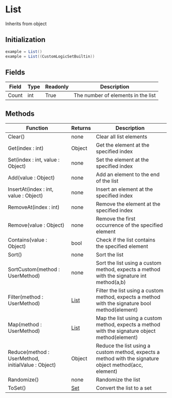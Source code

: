# List
Inherits from object
## Initialization
```csharp
example = List()
example = List((CustomLogicSetBuiltin))
```
## Fields
|Field|Type|Readonly|Description|
|---|---|---|---|
|Count|int|True|The number of elements in the list|
## Methods
|Function|Returns|Description|
|---|---|---|
|Clear()|none|Clear all list elements|
|Get(index : int)|Object|Get the element at the specified index|
|Set(index : int, value : Object)|none|Set the element at the specified index|
|Add(value : Object)|none|Add an element to the end of the list|
|InsertAt(index : int, value : Object)|none|Insert an element at the specified index|
|RemoveAt(index : int)|none|Remove the element at the specified index|
|Remove(value : Object)|none|Remove the first occurrence of the specified element|
|Contains(value : Object)|bool|Check if the list contains the specified element|
|Sort()|none|Sort the list|
|SortCustom(method : UserMethod)|none|Sort the list using a custom method, expects a method with the signature int method(a,b)|
|Filter(method : UserMethod)|[List](../Object/List.md)|Filter the list using a custom method, expects a method with the signature bool method(element)|
|Map(method : UserMethod)|[List](../Object/List.md)|Map the list using a custom method, expects a method with the signature object method(element)|
|Reduce(method : UserMethod, initialValue : Object)|Object|Reduce the list using a custom method, expects a method with the signature object method(acc, element)|
|Randomize()|none|Randomize the list|
|ToSet()|[Set](../Object/Set.md)|Convert the list to a set|
